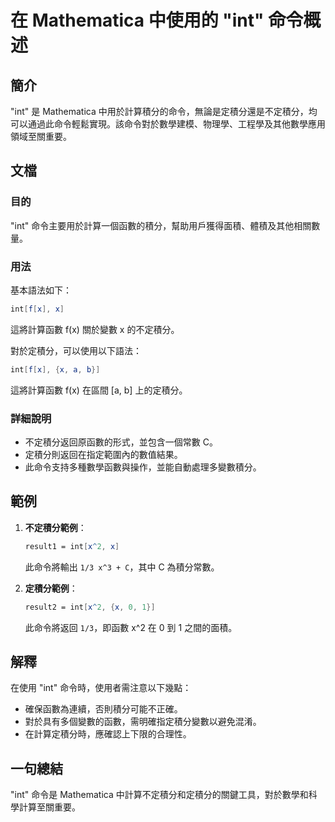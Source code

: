 <!--
Meta Description: # 在 Mathematica 中使用的 "int" 命令概述 ## 簡介 "int" 是 Mathematica 中用於計算積分的命令，無論是定積分還是不定積分，均可以通過此命令輕鬆實現。該命令對於數學建模、物理學、工程學及其他數學應用領域至關重要。 ## 文檔 ### 目的 "int" 命令主要...
Meta Keywords: int, mathematica, 這將計算函數, 中使用的, 命令概述
-->

# 在 Mathematica 中使用的 "int" 命令概述

## 簡介
"int" 是 Mathematica 中用於計算積分的命令，無論是定積分還是不定積分，均可以通過此命令輕鬆實現。該命令對於數學建模、物理學、工程學及其他數學應用領域至關重要。

## 文檔
### 目的
"int" 命令主要用於計算一個函數的積分，幫助用戶獲得面積、體積及其他相關數量。

### 用法
基本語法如下：
```mathematica
int[f[x], x]
```
這將計算函數 f(x) 關於變數 x 的不定積分。

對於定積分，可以使用以下語法：
```mathematica
int[f[x], {x, a, b}]
```
這將計算函數 f(x) 在區間 [a, b] 上的定積分。

### 詳細說明
- 不定積分返回原函數的形式，並包含一個常數 C。
- 定積分則返回在指定範圍內的數值結果。
- 此命令支持多種數學函數與操作，並能自動處理多變數積分。

## 範例
1. **不定積分範例**：
   ```mathematica
   result1 = int[x^2, x]
   ```
   此命令將輸出 `1/3 x^3 + C`，其中 C 為積分常數。

2. **定積分範例**：
   ```mathematica
   result2 = int[x^2, {x, 0, 1}]
   ```
   此命令將返回 `1/3`，即函數 x^2 在 0 到 1 之間的面積。

## 解釋
在使用 "int" 命令時，使用者需注意以下幾點：
- 確保函數為連續，否則積分可能不正確。
- 對於具有多個變數的函數，需明確指定積分變數以避免混淆。
- 在計算定積分時，應確認上下限的合理性。

## 一句總結
"int" 命令是 Mathematica 中計算不定積分和定積分的關鍵工具，對於數學和科學計算至關重要。
